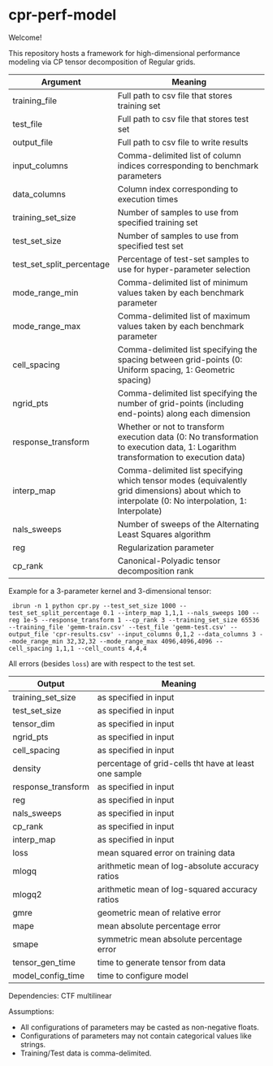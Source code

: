 # cpr-perf-model

Welcome!

This repository hosts a framework for high-dimensional performance modeling via CP tensor decomposition of Regular grids.

| Argument  | Meaning |
| ------------- | ------------- |
| training_file | Full path to csv file that stores training set |
| test_file | Full path to csv file that stores test set |
| output_file | Full path to csv file to write results |
| input_columns | Comma-delimited list of column indices corresponding to benchmark parameters |
| data_columns | Column index corresponding to execution times |
| training_set_size | Number of samples to use from specified training set |
| test_set_size | Number of samples to use from specified test set |
| test_set_split_percentage | Percentage of test-set samples to use for hyper-parameter selection |
| mode_range_min | Comma-delimited list of minimum values taken by each benchmark parameter  |
| mode_range_max | Comma-delimited list of maximum values taken by each benchmark parameter |
| cell_spacing | Comma-delimited list specifying the spacing between grid-points (0: Uniform spacing, 1: Geometric spacing) |
| ngrid_pts | Comma-delimited list specifying the number of grid-points (including end-points) along each dimension |
| response_transform | Whether or not to transform execution data (0: No transformation to execution data, 1: Logarithm transformation to execution data) |
| interp_map | Comma-delimited list specifying which tensor modes (equivalently grid dimensions) about which to interpolate (0: No interpolation, 1: Interpolate) |
| nals_sweeps | Number of sweeps of the Alternating Least Squares algorithm |
| reg | Regularization parameter |
| cp_rank | Canonical-Polyadic tensor decomposition rank |
 
 Example for a 3-parameter kernel and 3-dimensional tensor:
 ```
  ibrun -n 1 python cpr.py --test_set_size 1000 --test_set_split_percentage 0.1 --interp_map 1,1,1 --nals_sweeps 100 --reg 1e-5 --response_transform 1 --cp_rank 3 --training_set_size 65536 --training_file 'gemm-train.csv' --test_file 'gemm-test.csv' --output_file 'cpr-results.csv' --input_columns 0,1,2 --data_columns 3 --mode_range_min 32,32,32 --mode_range_max 4096,4096,4096 --cell_spacing 1,1,1 --cell_counts 4,4,4
 ```
 All errors (besides `loss`) are with respect to the test set.
 
| Output  | Meaning |
| ------------- | ------------- |
| training_set_size | as specified in input |
| test_set_size | as specified in input |
| tensor_dim | as specified in input |
| ngrid_pts | as specified in input |
| cell_spacing | as specified in input |
| density | percentage of grid-cells tht have at least one sample |
| response_transform | as specified in input |
| reg | as specified in input |
| nals_sweeps | as specified in input |
| cp_rank | as specified in input |
| interp_map | as specified in input |
| loss | mean squared error on training data |
| mlogq | arithmetic mean of log-absolute accuracy ratios |
| mlogq2 | arithmetic mean of log-squared accuracy ratios |
| gmre | geometric mean of relative error |
| mape | mean absolute percentage error |
| smape |symmetric mean absolute percentage error |
| tensor_gen_time | time to generate tensor from data |
| model_config_time | time to configure model |
 
 
Dependencies: CTF multilinear

Assumptions:
 - All configurations of parameters may be casted as non-negative floats.
 - Configurations of parameters may not contain categorical values like strings.
 - Training/Test data is comma-delimited.
